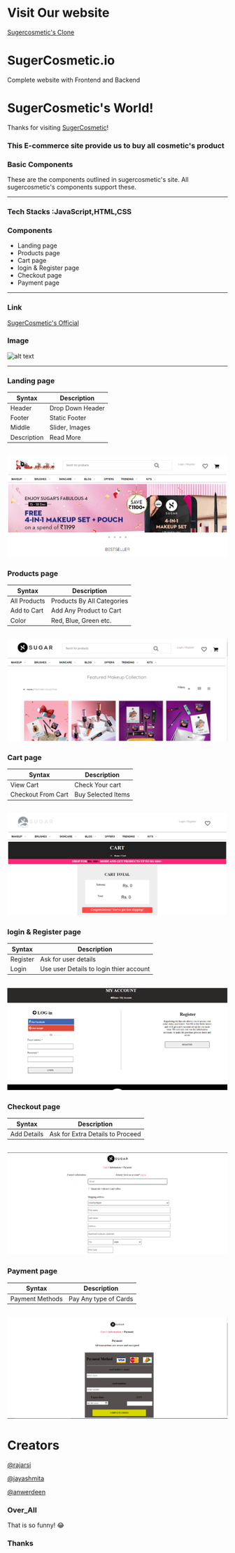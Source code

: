 # Visit Our website
[Sugercosmetic's Clone](https://competent-bardeen-b9ae59.netlify.app)


#  SugerCosmetic.io
Complete website with Frontend and Backend

# SugerCosmetic's World!

Thanks for visiting [SugerCosmetic](https://competent-bardeen-b9ae59.netlify.app)!

### This E-commerce site provide us to buy all cosmetic's product 

### Basic Components

These are the components outlined in sugercosmetic's site. All sugercosmetic's components support these.

---


### Tech Stacks :JavaScript,HTML,CSS


### Components
- Landing page
- Products page
- Cart page
- login & Register page
- Checkout page 
- Payment page



---
### Link

[SugerCosmetic's Official](https://in.sugarcosmetics.com/)

### Image

![alt text](https://encrypted-tbn0.gstatic.com/images?q=tbn:ANd9GcSvgu_pesNDstPRKB7ZvJurfZbqNUkrmZkQoQ&usqp=CAU)

---
### Landing page

| Syntax | Description |
| ----------- | ----------- |
| Header | Drop Down Header |
| Footer | Static Footer |
| Middle | Slider, Images |
| Description | Read More |

![alt text](https://raw.githubusercontent.com/Ajaykvishwakarma/Sugar_Cosmetic/main/landing.png)
---
### Products page

| Syntax | Description |
| ------------- | -------------- |
| All Products | Products By All Categories |
| Add to Cart | Add Any Product to Cart |
| Color | Red, Blue, Green etc. |

![alt text](https://raw.githubusercontent.com/Ajaykvishwakarma/Sugar_Cosmetic/main/products.png)
---
### Cart page

| Syntax | Description |
| ------------- | -------------- |
| View Cart | Check Your cart |
| Checkout From Cart | Buy Selected Items |

![alt text](https://raw.githubusercontent.com/Ajaykvishwakarma/Sugar_Cosmetic/main/cart.png)
---

### login & Register page
 
| Syntax | Description |
| ------------- | -------------- |
| Register | Ask for user details |
| Login | Use user Details to login thier account  |

![alt text](https://raw.githubusercontent.com/Ajaykvishwakarma/Sugar_Cosmetic/main/login.png)
---

### Checkout page

| Syntax | Description |
| ------------- | -------------- |
| Add Details | Ask for Extra Details to Proceed |

![alt text](https://raw.githubusercontent.com/Ajaykvishwakarma/Sugar_Cosmetic/main/checkout.png)
---

### Payment page
 
| Syntax | Description |
| ------------- | -------------- |
| Payment Methods | Pay Any type of Cards |

![alt text](https://raw.githubusercontent.com/Ajaykvishwakarma/Sugar_Cosmetic/main/payment.png)
---

# Creators 
[@rajarsi](https://github.com/RajarsiMukherjee)

[@jayashmita](https://github.com/jayasmita12)

[@anwerdeen](https://github.com/AnwardeenM)



### Over_All 

That is so funny! :joy:   



### Thanks

